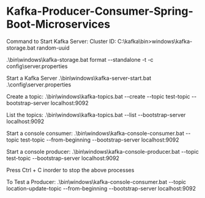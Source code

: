 # Kafka-Producer-Consumer-Spring-Boot-Microservices

Command to Start Kafka Server: 
Cluster ID: <Generated UUID>
C:\kafka\bin>windows\kafka-storage.bat random-uuid

.\bin\windows\kafka-storage.bat format --standalone -t <Generated UUID> -c config\server.properties

Start a Kafka Server
.\bin\windows\kafka-server-start.bat .\config\server.properties

Create a topic:
.\bin\windows\kafka-topics.bat --create --topic test-topic --bootstrap-server localhost:9092

List the topics:
.\bin\windows\kafka-topics.bat --list --bootstrap-server localhost:9092

Start a console consumer:
.\bin\windows\kafka-console-consumer.bat --topic test-topic --from-beginning --bootstrap-server localhost:9092

Start a console producer:
.\bin\windows\kafka-console-producer.bat --topic test-topic --bootstrap-server localhost:9092

Press Ctrl + C inorder to stop the above processes

To Test a Producer:
.\bin\windows\kafka-console-consumer.bat --topic location-update-topic --from-beginning --bootstrap-server localhost:9092
